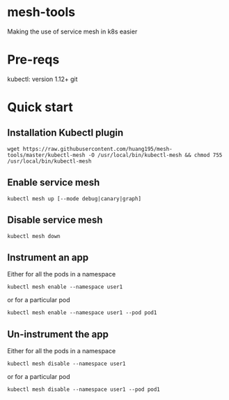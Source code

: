 # mesh-tools

Making the use of service mesh in k8s easier

# Pre-reqs

kubectl: version 1.12+
git

# Quick start

## Installation Kubectl plugin

```
wget https://raw.githubusercontent.com/huang195/mesh-tools/master/kubectl-mesh -O /usr/local/bin/kubectl-mesh && chmod 755 /usr/local/bin/kubectl-mesh
```

## Enable service mesh 

```
kubectl mesh up [--mode debug|canary|graph]
```

## Disable service mesh

```
kubectl mesh down
```

## Instrument an app

Either for all the pods in a namespace

```
kubectl mesh enable --namespace user1
```

or for a particular pod

```
kubectl mesh enable --namespace user1 --pod pod1
```

## Un-instrument the app

Either for all the pods in a namespace
```
kubectl mesh disable --namespace user1
```

or for a particular pod

```
kubectl mesh disable --namespace user1 --pod pod1
```
